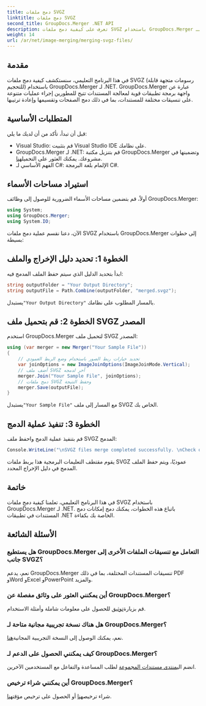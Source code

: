 ```yaml
---
title: دمج ملفات SVGZ
linktitle: دمج ملفات SVGZ
second_title: GroupDocs.Merger .NET API
description: تعرف على كيفية دمج ملفات SVGZ باستخدام GroupDocs.Merger لـ .NET من خلال هذا البرنامج التعليمي خطوة بخطوة. تعزيز مهارات التعامل مع المستندات الخاصة بك.
weight: 14
url: /ar/net/image-merging/merging-svgz-files/
---
```

## مقدمة
في هذا البرنامج التعليمي، سنستكشف كيفية دمج ملفات SVGZ (رسومات متجهة قابلة للتحجيم) باستخدام GroupDocs.Merger لـ .NET. GroupDocs.Merger عبارة عن واجهة برمجة تطبيقات قوية لمعالجة المستندات تتيح للمطورين إجراء عمليات متنوعة على تنسيقات مختلفة للمستندات، بما في ذلك دمج الصفحات وتقسيمها وإعادة ترتيبها.
## المتطلبات الأساسية
قبل أن تبدأ، تأكد من أن لديك ما يلي:
- Visual Studio: قم بتثبيت Visual Studio IDE على نظامك.
-  GroupDocs.Merger لـ .NET: قم بتنزيل مكتبة GroupDocs.Merger وتضمينها في مشروعك. يمكنك العثور على التحميل[هنا](https://releases.groupdocs.com/merger/net/).
- الفهم الأساسي لـ C#: الإلمام بلغة البرمجة C#.

## استيراد مساحات الأسماء
أولاً، قم بتضمين مساحات الأسماء الضرورية للوصول إلى وظائف GroupDocs.Merger:
```csharp
using System; 
using GroupDocs.Merger;
using System.IO;
```

الآن، دعنا نقسم عملية دمج ملفات SVGZ باستخدام GroupDocs.Merger إلى خطوات بسيطة:
## الخطوة 1: تحديد دليل الإخراج والملف
ابدأ بتحديد الدليل الذي سيتم حفظ الملف المدمج فيه:
```csharp
string outputFolder = "Your Output Directory";
string outputFile = Path.Combine(outputFolder, "merged.svgz");
```
 يستبدل`"Your Output Directory"` بالمسار المطلوب على نظامك.
## الخطوة 2: قم بتحميل ملف SVGZ المصدر
استخدم GroupDocs.Merger لتحميل ملف SVGZ المصدر:
```csharp
using (var merger = new Merger("Your Sample File"))
{
    // تحديد خيارات ربط الصور باستخدام وضع الربط العمودي
    var joinOptions = new ImageJoinOptions(ImageJoinMode.Vertical);
    // أضف ملف SVGZ آخر لدمجه
    merger.Join("Your Sample File", joinOptions);
    // دمج ملفات SVGZ وحفظ النتيجة
    merger.Save(outputFile);
}
```
 يستبدل`"Your Sample File"` مع المسار إلى ملف SVGZ الخاص بك.
## الخطوة 3: تنفيذ عملية الدمج
قم بتنفيذ عملية الدمج واحفظ ملف SVGZ المدمج:
```csharp
Console.WriteLine("\nSVGZ files merge completed successfully. \nCheck output in {0}", outputFolder);
```
يقوم مقتطف التعليمات البرمجية هذا بربط ملفات SVGZ عموديًا، ويتم حفظ الملف المدمج في دليل الإخراج المحدد.

## خاتمة
في هذا البرنامج التعليمي، تعلمنا كيفية دمج ملفات SVGZ باستخدام GroupDocs.Merger لـ .NET. باتباع هذه الخطوات، يمكنك دمج إمكانات دمج المستندات في تطبيقات .NET الخاصة بك بكفاءة.

## الأسئلة الشائعة
### هل يستطيع GroupDocs.Merger التعامل مع تنسيقات الملفات الأخرى إلى جانب SVGZ؟
نعم، يدعم GroupDocs.Merger تنسيقات المستندات المختلفة، بما في ذلك PDF وWord وExcel وPowerPoint والمزيد.
### أين يمكنني العثور على وثائق مفصلة عن GroupDocs.Merger؟
 قم بزيارة[توثيق](https://tutorials.groupdocs.com/merger/net/) للحصول على معلومات شاملة وأمثلة الاستخدام.
### هل هناك نسخة تجريبية مجانية متاحة لـ GroupDocs.Merger؟
 نعم، يمكنك الوصول إلى النسخة التجريبية المجانية[هنا](https://releases.groupdocs.com/).
### كيف يمكنني الحصول على الدعم لـ GroupDocs.Merger؟
 انضم الي[منتدى مستندات المجموعة](https://forum.groupdocs.com/c/merger/32) لطلب المساعدة والتفاعل مع المستخدمين الآخرين.
### أين يمكنني شراء ترخيص GroupDocs.Merger؟
 شراء ترخيص[هنا](https://purchase.groupdocs.com/buy) أو الحصول على ترخيص مؤقت[هنا](https://purchase.groupdocs.com/temporary-license/).